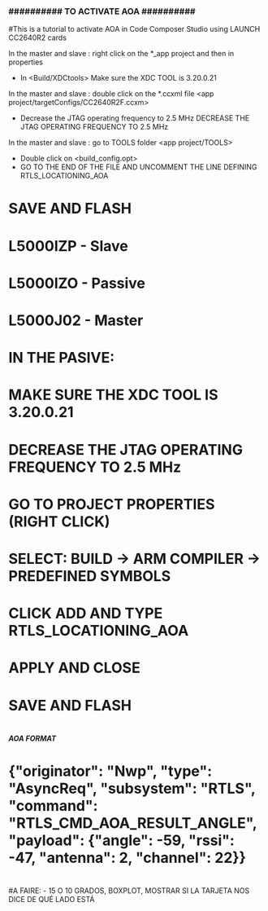 ### ##########   TO ACTIVATE AOA ########## ###

#This is a tutorial to activate AOA in Code Composer Studio using LAUNCH CC2640R2 cards

In the master and slave : right click on the *_app project and then in properties
  * In <Build/XDCtools> Make sure the XDC TOOL is 3.20.0.21 

In the master and slave : double click on the *.ccxml file <app project/targetConfigs/CC2640R2F.ccxm>
  - Decrease the JTAG operating frequency to 2.5 MHz	DECREASE THE JTAG OPERATING FREQUENCY TO 2.5 MHz

In the master and slave : go to TOOLS folder <app project/TOOLS>
 * Double click on <build_config.opt>
 * GO TO THE END OF THE FILE AND UNCOMMENT THE LINE DEFINING RTLS_LOCATIONING_AOA
#	SAVE AND FLASH
#	
#	
#	
# 
#	
#	L5000IZP  -  Slave
#	L5000IZO  -  Passive
#	L5000J02  -  Master



# IN THE PASIVE:
#	MAKE SURE THE XDC TOOL IS 3.20.0.21
#	DECREASE THE JTAG OPERATING FREQUENCY TO 2.5 MHz
#	GO TO PROJECT PROPERTIES (RIGHT CLICK)
#	SELECT: BUILD ->  ARM COMPILER ->  PREDEFINED SYMBOLS
#	CLICK ADD AND TYPE RTLS_LOCATIONING_AOA
#	APPLY AND CLOSE
#	SAVE AND FLASH
#	
#	

##### AOA FORMAT
#	{"originator": "Nwp", "type": "AsyncReq", "subsystem": "RTLS", "command": "RTLS_CMD_AOA_RESULT_ANGLE", "payload": {"angle": -59, "rssi": -47, "antenna": 2, "channel": 22}}
#	
#	
#	
#	
#	



#A FAIRE: - 15 O 10 GRADOS, BOXPLOT, MOSTRAR SI LA TARJETA NOS DICE DE QUÉ LADO ESTÁ

